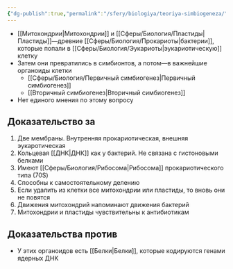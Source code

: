 ```yaml
---
{"dg-publish":true,"permalink":"/sfery/biologiya/teoriya-simbiogeneza/","tags":["Общаябиология"]}
---
```


- [[Митохондрии\|Митохондрии]] и [[Сферы/Биология/Пластиды\|Пластиды]]—древние [[Сферы/Биология/Прокариоты\|бактерии]], которые попали в [[Сферы/Биология/Эукариоты\|эукариотическую]] клетку 
- Затем они превратились в симбионтов, а потом—в важнейшие органоиды клетки
	- [[Сферы/Биология/Первичный симбиогенез\|Первичный симбиогенез]]
	- [[Вторичный симбиогенез\|Вторичный симбиогенез]]
- Нет единого мнения по этому вопросу 
## Доказательство за
1. Две мембраны. Внутренняя прокариотическая, внешняя эукаротическая
2. Кольцевая [[ДНК\|ДНК]] как у бактерий. Не связана с гистоновыми белками
3. Имеют [[Сферы/Биология/Рибосома\|Рибосома]] прокариотического типа (70S)
4. Способны к самостоятельному делению
5. Если удалить из клетки все митохондрии или пластиды, то вновь они не повятся
6. Движения митохондрий напоминают движения бактерий
7. Митохондрии и пластиды чувствительны к антибиотикам
## Доказательства против
- У этих органоидов есть [[Белки\|Белки]], которые кодируются генами ядерных ДНК